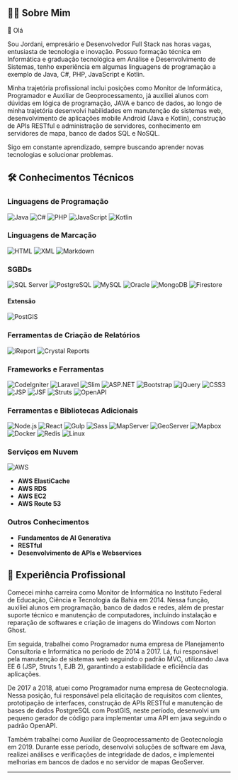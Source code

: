 ## 👨‍💻 Sobre Mim

👋 Olá

Sou Jordani, empresário e Desenvolvedor Full Stack nas horas vagas, entusiasta de tecnologia e inovação. 
Possuo formação técnica em Informática e graduação tecnológica em Análise e Desenvolvimento de Sistemas, tenho experiência em algumas linguagens de programação a exemplo de Java, C#, PHP, JavaScript e Kotlin.

Minha trajetória profissional inclui posições como Monitor de Informática, Programador e Auxiliar de Geoprocessamento, já auxiliei alunos com dúvidas em lógica de programação, JAVA e banco de dados, ao longo de minha trajetória desenvolvi habilidades em manutenção de sistemas web, desenvolvimento de aplicações mobile Android (Java e Kotlin), construção de APIs RESTful e administração de servidores, conhecimento em servidores de mapa, banco de dados SQL e NoSQL. 

Sigo em constante aprendizado, sempre buscando aprender novas tecnologias e solucionar problemas.

<!-- Programação, Rede de Computadores, Banco de Dados, Segurança da Informação, Arquitetura de Computadores, Processo de Desenvolvimento de Software, Engenharia e Arquitetura de Software-->
<!--Se quiser conhecer mais sobre meus projetos, visite meu [GitHub](https://github.com/jordanidsc).-->

## 🛠️ Conhecimentos Técnicos

### Linguagens de Programação
![Java](https://img.shields.io/badge/Java-ED8B00?style=for-the-badge&logo=java&logoColor=white)
![C#](https://img.shields.io/badge/C%23-239120?style=for-the-badge&logo=c-sharp&logoColor=white)
![PHP](https://img.shields.io/badge/PHP-777BB4?style=for-the-badge&logo=php&logoColor=white)
![JavaScript](https://img.shields.io/badge/JavaScript-F7DF1E?style=for-the-badge&logo=javascript&logoColor=black)
![Kotlin](https://img.shields.io/badge/Kotlin-0095D5?style=for-the-badge&logo=kotlin&logoColor=white)

### Linguagens de Marcação
![HTML](https://img.shields.io/badge/HTML5-E34F26?style=for-the-badge&logo=html5&logoColor=white)
![XML](https://img.shields.io/badge/XML-FF6600?style=for-the-badge&logo=xml&logoColor=white)
![Markdown](https://img.shields.io/badge/Markdown-000000?style=for-the-badge&logo=markdown&logoColor=white)

### SGBDs
![SQL Server](https://img.shields.io/badge/Microsoft%20SQL%20Server-CC2927?style=for-the-badge&logo=microsoft%20sql%20server&logoColor=white)
![PostgreSQL](https://img.shields.io/badge/PostgreSQL-336791?style=for-the-badge&logo=postgresql&logoColor=white)
![MySQL](https://img.shields.io/badge/MySQL-4479A1?style=for-the-badge&logo=mysql&logoColor=white)
![Oracle](https://img.shields.io/badge/Oracle-F80000?style=for-the-badge&logo=oracle&logoColor=white)
![MongoDB](https://img.shields.io/badge/MongoDB-47A248?style=for-the-badge&logo=mongodb&logoColor=white)
![Firestore](https://img.shields.io/badge/Firestore-FFCA28?style=for-the-badge&logo=firebase&logoColor=black)

#### Extensão
![PostGIS](https://img.shields.io/badge/PostGIS-336791?style=for-the-badge&logo=postgresql&logoColor=white)

### Ferramentas de Criação de Relatórios
![iReport](https://img.shields.io/badge/iReport-FF6600?style=for-the-badge&logo=jasperreports&logoColor=white)
![Crystal Reports](https://img.shields.io/badge/Crystal%20Reports-0078D4?style=for-the-badge&logo=crystal-reports&logoColor=white)

### Frameworks e Ferramentas
![CodeIgniter](https://img.shields.io/badge/CodeIgniter-EF4223?style=for-the-badge&logo=codeigniter&logoColor=white)
![Laravel](https://img.shields.io/badge/Laravel-FF2D20?style=for-the-badge&logo=laravel&logoColor=white)
![Slim](https://img.shields.io/badge/Slim-74C043?style=for-the-badge&logo=slim&logoColor=white)
![ASP.NET](https://img.shields.io/badge/ASP.NET-512BD4?style=for-the-badge&logo=dotnet&logoColor=white)
![Bootstrap](https://img.shields.io/badge/Bootstrap-563D7C?style=for-the-badge&logo=bootstrap&logoColor=white)
![jQuery](https://img.shields.io/badge/jQuery-0769AD?style=for-the-badge&logo=jquery&logoColor=white)
![CSS3](https://img.shields.io/badge/CSS3-1572B6?style=for-the-badge&logo=css3&logoColor=white)
![JSP](https://img.shields.io/badge/JSP-007396?style=for-the-badge&logo=java&logoColor=white)
![JSF](https://img.shields.io/badge/JSF-007396?style=for-the-badge&logo=java&logoColor=white)
![Struts](https://img.shields.io/badge/Struts-007396?style=for-the-badge&logo=java&logoColor=white)
![OpenAPI](https://img.shields.io/badge/OpenAPI-6BA539?style=for-the-badge&logo=openapi-initiative&logoColor=white)

### Ferramentas e Bibliotecas Adicionais
![Node.js](https://img.shields.io/badge/Node.js-339933?style=for-the-badge&logo=nodedotjs&logoColor=white)
![React](https://img.shields.io/badge/React-61DAFB?style=for-the-badge&logo=react&logoColor=black)
![Gulp](https://img.shields.io/badge/Gulp-CF4647?style=for-the-badge&logo=gulp&logoColor=white)
![Sass](https://img.shields.io/badge/Sass-CC6699?style=for-the-badge&logo=sass&logoColor=white)
![MapServer](https://img.shields.io/badge/MapServer-FF6600?style=for-the-badge&logo=mapserver&logoColor=white)
![GeoServer](https://img.shields.io/badge/GeoServer-336791?style=for-the-badge&logo=geoserver&logoColor=white)
![Mapbox](https://img.shields.io/badge/Mapbox-000000?style=for-the-badge&logo=mapbox&logoColor=white)
![Docker](https://img.shields.io/badge/Docker-2496ED?style=for-the-badge&logo=docker&logoColor=white)
![Redis](https://img.shields.io/badge/Redis-DC382D?style=for-the-badge&logo=redis&logoColor=white)
![Linux](https://img.shields.io/badge/Linux-FCC624?style=for-the-badge&logo=linux&logoColor=black)

### Serviços em Nuvem
![AWS](https://img.shields.io/badge/Amazon%20AWS-232F3E?style=for-the-badge&logo=amazon-aws&logoColor=white)
- **AWS ElastiCache**
- **AWS RDS**
- **AWS EC2**
- **AWS Route 53**

### Outros Conhecimentos
- **Fundamentos de AI Generativa**
- **RESTful**
- **Desenvolvimento de APIs e Webservices**

## 💼 Experiência Profissional

Comecei minha carreira como Monitor de Informática no Instituto Federal de Educação, Ciência e Tecnologia da Bahia em 2014. Nessa função, auxiliei alunos em programação, banco de dados e redes, além de prestar suporte técnico e manutenção de computadores, incluindo instalação e reparação de softwares e criação de imagens do Windows com Norton Ghost.

Em seguida, trabalhei como Programador numa empresa de Planejamento Consultoria e Informática no período de 2014 a 2017. Lá, fui responsável pela manutenção de sistemas web seguindo o padrão MVC, utilizando Java EE 6 (JSP, Struts 1, EJB 2), garantindo a estabilidade e eficiência das aplicações.

De 2017 a 2018, atuei como Programador numa empresa de Geotecnologia. Nessa posição, fui responsável pela elicitação de requisitos com clientes, prototipação de interfaces, construção de APIs RESTful e manutenção de bases de dados PostgreSQL com PostGIS, neste período, desenvolvi um pequeno gerador de código para implementar uma API em java seguindo o padrão OpenAPI.

Também trabalhei como Auxiliar de Geoprocessamento de Geotecnologia em 2019. Durante esse período, desenvolvi soluções de software em Java, realizei análises e verificações de integridade de dados, e implementei melhorias em bancos de dados e no servidor de mapas GeoServer.

---

<!--Você pode encontrar mais sobre mim e meus projetos no meu [GitHub](https://github.com/seu-usuario).-->

<!--**jordanidsc/jordanidsc** is a ✨ _special_ ✨ repository because its `README.md` (this file) appears on your GitHub profile.

Here are some ideas to get you started:

- 🔭 I’m currently working on ...
- 🌱 I’m currently learning ...
- 👯 I’m looking to collaborate on ...
- 🤔 I’m looking for help with ...
- 💬 Ask me about ...
- 📫 How to reach me: ...
- 😄 Pronouns: ...
- ⚡ Fun fact: ...
-->

